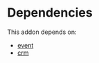 # Dependencies

This addon depends on:

- [event](../../odoo-bringout-oca-ocb-event)
- [crm](../../odoo-bringout-oca-ocb-crm)

